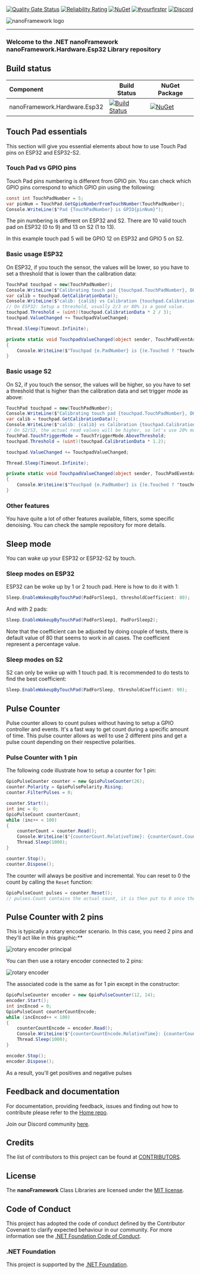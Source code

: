 [![Quality Gate Status](https://sonarcloud.io/api/project_badges/measure?project=nanoframework_lib-nanoFramework.Hardware.Esp32&metric=alert_status)](https://sonarcloud.io/dashboard?id=nanoframework_lib-nanoFramework.Hardware.Esp32) [![Reliability Rating](https://sonarcloud.io/api/project_badges/measure?project=nanoframework_lib-nanoFramework.Hardware.Esp32&metric=reliability_rating)](https://sonarcloud.io/dashboard?id=nanoframework_lib-nanoFramework.Hardware.Esp32) [![NuGet](https://img.shields.io/nuget/dt/nanoFramework.Hardware.Esp32.svg?label=NuGet&style=flat&logo=nuget)]() [![#yourfirstpr](https://img.shields.io/badge/first--timers--only-friendly-blue.svg)](https://github.com/nanoframework/Home/blob/main/CONTRIBUTING.md) [![Discord](https://img.shields.io/discord/478725473862549535.svg?logo=discord&logoColor=white&label=Discord&color=7289DA)](https://discord.gg/gCyBu8T)

![nanoFramework logo](https://raw.githubusercontent.com/nanoframework/Home/main/resources/logo/nanoFramework-repo-logo.png)

-----

### Welcome to the .NET **nanoFramework** nanoFramework.Hardware.Esp32 Library repository

## Build status

| Component | Build Status | NuGet Package |
|:-|---|---|
| nanoFramework.Hardware.Esp32 | [![Build Status](https://dev.azure.com/nanoframework/nanoFramework.Hardware.Esp32/_apis/build/status/nanoFramework.Hardware.Esp32?repoName=nanoframework%2FnanoFramework.Hardware.Esp32&branchName=main)](https://dev.azure.com/nanoframework/nanoFramework.Hardware.Esp32/_build/latest?definitionId=11&repoName=nanoframework%2FnanoFramework.Hardware.Esp32&branchName=main) | [![NuGet](https://img.shields.io/nuget/v/nanoFramework.Hardware.Esp32.svg?label=NuGet&style=flat&logo=nuget)](https://www.nuget.org/packages/nanoFramework.Hardware.Esp32/)  |

## Touch Pad essentials

This section will give you essential elements about how to use Touch Pad pins on ESP32 and ESP32-S2.

### Touch Pad vs GPIO pins

Touch Pad pins numbering is different from GPIO pin. You can check which GPIO pins correspond to which GPIO pin using the following:

```csharp
const int TouchPadNumber = 5;
var pinNum = TouchPad.GetGpioNumberFromTouchNumber(TouchPadNumber);
Console.WriteLine($"Pad {TouchPadNumber} is GPIO{pinNum}");
```

The pin numbering is different on ESP32 and S2. There are 10 valid touch pad on ESP32 (0 to 9) and 13 on S2 (1 to 13).

In this example touch pad 5 will be GPIO 12 on ESP32 and GPIO 5 on S2.

### Basic usage ESP32

On ESP32, if you touch the sensor, the values will be lower, so you have to set a threshold that is lower than the calibration data:

```csharp
TouchPad touchpad = new(TouchPadNumber);
Console.WriteLine($"Calibrating touch pad {touchpad.TouchPadNumber}, DO NOT TOUCH it during the process.");
var calib = touchpad.GetCalibrationData();
Console.WriteLine($"calib: {calib} vs Calibration {touchpad.CalibrationData}");
// On ESP32: Setup a threshold, usually 2/3 or 80% is a good value.
touchpad.Threshold = (uint)(touchpad.CalibrationData * 2 / 3);
touchpad.ValueChanged += TouchpadValueChanged;

Thread.Sleep(Timeout.Infinite);

private static void TouchpadValueChanged(object sender, TouchPadEventArgs e)
{
    Console.WriteLine($"Touchpad {e.PadNumber} is {(e.Touched ? "touched" : "not touched")}");
}
```

### Basic usage S2

On S2, if you touch the sensor, the values will be higher, so you have to set a threshold that is higher than the calibration data and set trigger mode as above:

```csharp
TouchPad touchpad = new(TouchPadNumber);
Console.WriteLine($"Calibrating touch pad {touchpad.TouchPadNumber}, DO NOT TOUCH it during the process.");
var calib = touchpad.GetCalibrationData();
Console.WriteLine($"calib: {calib} vs Calibration {touchpad.CalibrationData}");
// On S2/S3, the actual read values will be higher, so let's use 20% more
TouchPad.TouchTriggerMode = TouchTriggerMode.AboveThreshold;
touchpad.Threshold = (uint)(touchpad.CalibrationData * 1.2);

touchpad.ValueChanged += TouchpadValueChanged;

Thread.Sleep(Timeout.Infinite);

private static void TouchpadValueChanged(object sender, TouchPadEventArgs e)
{
    Console.WriteLine($"Touchpad {e.PadNumber} is {(e.Touched ? "touched" : "not touched")}");
}
```

### Other features

You have quite a lot of other features available, filters, some specific denoising. You can check the sample repository for more details.

## Sleep mode

You can wake up your ESP32 or ESP32-S2 by touch.

### Sleep modes on ESP32

ESP32 can be woke up by 1 or 2 touch pad. Here is how to do it with 1:

```csharp
Sleep.EnableWakeupByTouchPad(PadForSleep1, thresholdCoefficient: 80);
```

And with 2 pads:

```csharp
Sleep.EnableWakeupByTouchPad(PadForSleep1, PadForSleep2);
```

Note that the coefficient can be adjusted by doing couple of tests, there is default value of 80 that seems to work in all cases. The coefficient represent a percentage value.

### Sleep modes on S2

S2 can only be woke up with 1 touch pad. It is recommended to do tests to find the best coefficient:

```csharp
Sleep.EnableWakeupByTouchPad(PadForSleep, thresholdCoefficient: 90);
```

## Pulse Counter

Pulse counter allows to count pulses without having to setup a GPIO controller and events. It's a fast way to get count during a specific amount of time. This pulse counter allows as well to use 2 different pins and get a pulse count depending on their respective polarities.

### Pulse Counter with 1 pin

The following code illustrate how to setup a counter for 1 pin:

```csharp
Gpio​PulseCounter counter = new Gpio​PulseCounter(26);
counter.Polarity = GpioPulsePolarity.Rising;
counter.FilterPulses = 0;

counter.Start();
int inc = 0;
GpioPulseCount counterCount;
while (inc++ < 100)
{
    counterCount = counter.Read();
    Console.WriteLine($"{counterCount.RelativeTime}: {counterCount.Count}");
    Thread.Sleep(1000);
}

counter.Stop();
counter.Dispose();
```

The counter will always be positive and incremental. You can reset to 0 the count by calling the `Reset` function:

```csharp
GpioPulseCount pulses = counter.Reset();
// pulses.Count contains the actual count, it is then put to 0 once the function is called
```

## Pulse Counter with 2 pins

This is typically a rotary encoder scenario. In this case, you need 2 pins and they'll act like in this graphic:**

![rotary encoder principal](https://github.com/nanoframework/nanoFramework.IoT.Device/blob/develop/devices/RotaryEncoder/encoder.png?raw=true)

You can then use a rotary encoder connected to 2 pins:

![rotary encoder](https://github.com/nanoframework/nanoFramework.IoT.Device/blob/develop/devices/RotaryEncoder/RotaryEncoder.Sample_bb.png?raw=true)

The associated code is the same as for 1 pin except in the constructor:

```csharp
Gpio​PulseCounter encoder = new Gpio​PulseCounter(12, 14);
encoder.Start();
int incEncod = 0;
GpioPulseCount counterCountEncode;
while (incEncod++ < 100)
{
    counterCountEncode = encoder.Read();
    Console.WriteLine($"{counterCountEncode.RelativeTime}: {counterCountEncode.Count}");
    Thread.Sleep(1000);
}

encoder.Stop();
encoder.Dispose();
```

As a result, you'll get positives and negative pulses 

## Feedback and documentation

For documentation, providing feedback, issues and finding out how to contribute please refer to the [Home repo](https://github.com/nanoframework/Home).

Join our Discord community [here](https://discord.gg/gCyBu8T).

## Credits

The list of contributors to this project can be found at [CONTRIBUTORS](https://github.com/nanoframework/Home/blob/main/CONTRIBUTORS.md).

## License

The **nanoFramework** Class Libraries are licensed under the [MIT license](LICENSE.md).

## Code of Conduct

This project has adopted the code of conduct defined by the Contributor Covenant to clarify expected behaviour in our community.
For more information see the [.NET Foundation Code of Conduct](https://dotnetfoundation.org/code-of-conduct).

### .NET Foundation

This project is supported by the [.NET Foundation](https://dotnetfoundation.org).
